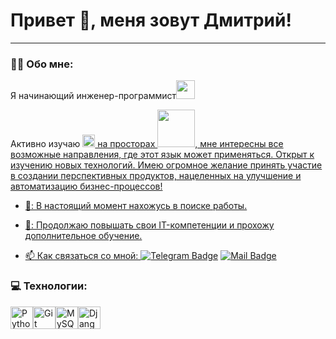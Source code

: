 <!--
**Dmitriy-Sidorkov/Dmitriy-Sidorkov** is a ✨ _special_ ✨ repository because its `README.md` (this file) appears on your GitHub profile.

Here are some ideas to get you started:

- 🔭 I’m currently working on ...
- 🌱 I’m currently learning ...
- 👯 I’m looking to collaborate on ...
- 🤔 I’m looking for help with ...
- 💬 Ask me about ...
- 📫 How to reach me: ...
- 😄 Pronouns: ...
- ⚡ Fun fact: ...
-->

# Привет 👋, меня зовут Дмитрий!

---

### :man_technologist: Обо мне:

Я начинающий инженер-программист<img src="https://media.giphy.com/media/WUlplcMpOCEmTGBtBW/giphy.gif" width="30px">

Активно изучаю <a href="https://www.python.org/" target="_blank" rel="noreferrer"><img src="https://raw.githubusercontent.com/danielcranney/readme-generator/main/public/icons/skills/python-colored.svg" width="20" alt="Python" /> на просторах <img src="https://static.tildacdn.com/tild3936-3365-4831-a131-343139313730/stepik_logotype_blac.svg" width="60px">, мне интересны все возможные направления, где этот язык может применяться. Открыт к изучению новых технологий.
Имею огромное желание принять участие в создании перспективных продуктов, нацеленных на улучшение и автоматизацию бизнес-процессов!


- 🔭: В настоящий момент нахожусь в поиске работы.

- 🧠: Продолжаю повышать свои IT-компетенции и прохожу дополнительное обучение.

- :mailbox: Как связаться со мной: [![Telegram Badge](https://img.shields.io/badge/-DmitriySidorkov-blue?style=flat&logo=Telegram&logoColor=white)](https://t.me/DmitriySidorkov) [![Mail Badge](https://img.shields.io/badge/-@Mail-blue?style=flat&logo=Mail&logoColor=white)](mailto:Dima.Sidorkov@mail.ru)

### 💻 Технологии:


<p align="left">
<a href="https://www.python.org/" target="_blank" rel="noreferrer"><img src="https://raw.githubusercontent.com/danielcranney/readme-generator/main/public/icons/skills/python-colored.svg" width="36" height="36" alt="Python" /></a><a href="https://git-scm.com/" target="_blank" rel="noreferrer"><img src="https://raw.githubusercontent.com/danielcranney/readme-generator/main/public/icons/skills/git-colored.svg" width="36" height="36" alt="Git" /></a><a href="https://www.mysql.com/" target="_blank" rel="noreferrer"><img src="https://raw.githubusercontent.com/danielcranney/readme-generator/main/public/icons/skills/mysql-colored.svg" width="36" height="36" alt="MySQL" /></a><a href="https://www.djangoproject.com/" target="_blank" rel="noreferrer"><img src="https://raw.githubusercontent.com/danielcranney/readme-generator/main/public/icons/skills/django-colored.svg" width="36" height="36" alt="Django" /></a>
</p>
